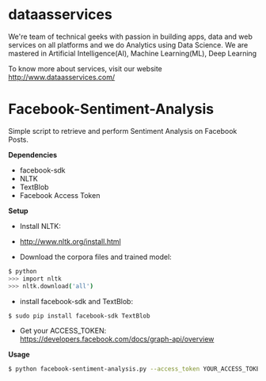# dataasservices
We're team of technical geeks with passion in building apps, data and web services on all platforms and we do Analytics using Data Science. We are mastered in Artificial Intelligence(AI), Machine Learning(ML), Deep Learning

 To know more about services, visit our website  http://www.dataasservices.com/
 
 
# Facebook-Sentiment-Analysis
Simple script to retrieve and perform Sentiment Analysis on Facebook Posts.


<b>Dependencies</b>
* facebook-sdk
* NLTK
* TextBlob
* Facebook Access Token

<b>Setup</b>

* Install NLTK: 
 - http://www.nltk.org/install.html
 
* Download the corpora files and trained model:
```bash
$ python
>>> import nltk
>>> nltk.download('all')
```

* install facebook-sdk and TextBlob:
```bash
$ sudo pip install facebook-sdk TextBlob
```

* Get your ACCESS_TOKEN:
https://developers.facebook.com/docs/graph-api/overview

<b>Usage</b>
```bash
$ python facebook-sentiment-analysis.py --access_token YOUR_ACCESS_TOKEN --profile=profilename
